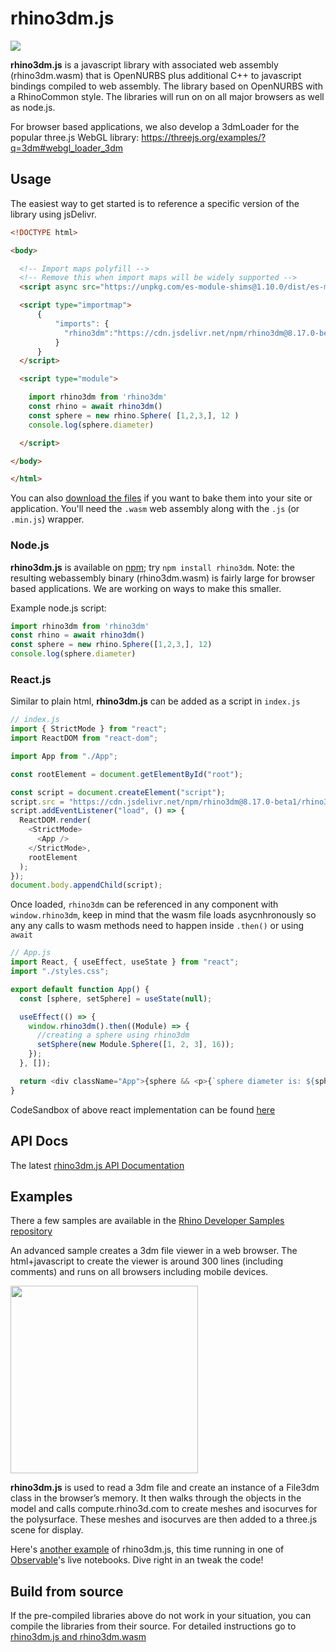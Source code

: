 # rhino3dm.js

[![](https://data.jsdelivr.com/v1/package/npm/rhino3dm/badge)](https://www.jsdelivr.com/package/npm/rhino3dm)

**rhino3dm.js** is a javascript library with associated web assembly (rhino3dm.wasm) that is OpenNURBS plus additional C++ to javascript bindings compiled to web assembly. The library based on OpenNURBS with a RhinoCommon style. The libraries will run on on all major browsers as well as node.js.

For browser based applications, we also develop a 3dmLoader for the popular three.js WebGL library: https://threejs.org/examples/?q=3dm#webgl_loader_3dm


## Usage

The easiest way to get started is to reference a specific version of the library using jsDelivr.

```html
<!DOCTYPE html>

<body>

  <!-- Import maps polyfill -->
  <!-- Remove this when import maps will be widely supported -->
  <script async src="https://unpkg.com/es-module-shims@1.10.0/dist/es-module-shims.js"></script>

  <script type="importmap">
      {
          "imports": {
            "rhino3dm":"https://cdn.jsdelivr.net/npm/rhino3dm@8.17.0-beta1/rhino3dm.module.min.js"
          }
      }
  </script>

  <script type="module">

    import rhino3dm from 'rhino3dm'
    const rhino = await rhino3dm()
    const sphere = new rhino.Sphere( [1,2,3,], 12 )
    console.log(sphere.diameter)

  </script>

</body>

</html>
```

You can also [download the files](https://www.jsdelivr.com/package/npm/rhino3dm) if you want to bake them into your site or application. You'll need the `.wasm` web assembly along with the `.js` (or `.min.js`) wrapper.


### Node.js

**rhino3dm.js** is available on [npm](https://www.npmjs.com/package/rhino3dm); try `npm install rhino3dm`. Note: the resulting webassembly binary (rhino3dm.wasm) is fairly large for browser based applications. We are working on ways to make this smaller.

Example node.js script:

```js
import rhino3dm from 'rhino3dm'
const rhino = await rhino3dm()
const sphere = new rhino.Sphere([1,2,3,], 12)
console.log(sphere.diameter)
```

### React.js

Similar to plain html, **rhino3dm.js** can be added as a script in `index.js`

```js
// index.js
import { StrictMode } from "react";
import ReactDOM from "react-dom";

import App from "./App";

const rootElement = document.getElementById("root");

const script = document.createElement("script");
script.src = "https://cdn.jsdelivr.net/npm/rhino3dm@8.17.0-beta1/rhino3dm.min.js";
script.addEventListener("load", () => {
  ReactDOM.render(
    <StrictMode>
      <App />
    </StrictMode>,
    rootElement
  );
});
document.body.appendChild(script);

```

Once loaded, `rhino3dm` can be referenced in any component with `window.rhino3dm`, keep in mind that the wasm file loads asycnhronously so any any calls to wasm methods need to happen inside `.then()` or using `await`

```js
// App.js
import React, { useEffect, useState } from "react";
import "./styles.css";

export default function App() {
  const [sphere, setSphere] = useState(null);

  useEffect(() => {
    window.rhino3dm().then((Module) => {
      //creating a sphere using rhino3dm
      setSphere(new Module.Sphere([1, 2, 3], 16));
    });
  }, []);

  return <div className="App">{sphere && <p>{`sphere diameter is: ${sphere.diameter}`}</p>}</div>;
}
```

CodeSandbox of above react implementation can be found [here](https://codesandbox.io/s/rhino3dm-react-p3gr7?file=/src/App.js:0-428)


## API Docs

The latest [rhino3dm.js API Documentation](https://mcneel.github.io/rhino3dm/javascript/api/index.html)


## Examples

There a few samples are available in the [Rhino Developer Samples repository](https://github.com/mcneel/rhino-developer-samples/tree/8/rhino3dm#samples)

An advanced sample creates a 3dm file viewer in a web browser.  The html+javascript to create the viewer is around 300 lines (including comments) and runs on all browsers including mobile devices.  

<img src="https://mcneel.github.io/rhino3dm/images/rhino3dm_rhinologo.png" width="300"></img>

**rhino3dm.js** is used to read a 3dm file and create an instance of a File3dm class in the browser’s memory.  It then walks through the objects in the model and calls compute.rhino3d.com to create meshes and isocurves for the polysurface. These meshes and isocurves are then added to a three.js scene for display.

Here's [another example](https://observablehq.com/@pearswj/using-rhino3dm-in-observable/2) of rhino3dm.js, this time running in one of [Observable](http://observablehq.com/)'s live notebooks. Dive right in an tweak the code!

## Build from source

If the pre-compiled libraries above do not work in your situation, you can compile the libraries from their source. For detailed instructions go to [rhino3dm.js and rhino3dm.wasm](RHINO3DM-BUILD.JS.md)
